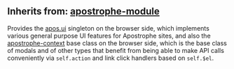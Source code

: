 ## Inherits from: [apostrophe-module](../apostrophe-module/README.md)
Provides the [apos.ui](browser-apostrophe-ui) singleton on the browser side, which
implements various general purpose UI features for Apostrophe sites, and also
the [apostrophe-context](/modules/apostrophe-utils/browser-apostrophe-context.md) base class on the browser side,
which is the base class of modals and of other types that benefit from being
able to make API calls conveniently via `self.action` and link click handlers based on
`self.$el`.


